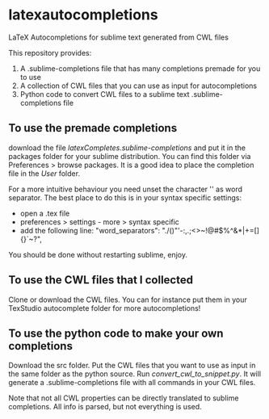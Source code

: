 # latexautocompletions
LaTeX Autocompletions for sublime text generated from CWL files

This repository provides:

1. A .sublime-completions file that has many completions premade for you to use
2. A collection of CWL files that you can use as input for autocompletions
3. Python code to convert CWL files to a sublime text .sublime-completions file

## To use the premade completions
download the file *latexCompletes.sublime-completions* and put it in the packages folder for your sublime distribution. You can find this folder via Preferences > browse packages. It is a good idea to place the completion file in the *User* folder.

For a more intuitive behaviour you need unset the character '\' as word separator. The best place to do this is in your syntax specific settings:

- open a .tex file
- preferences > settings - more > syntax specific
- add the following line: "word_separators": "./()\"'-:,.;<>~!@#$%^&*|+=[]{}`~?",

You should be done without restarting sublime, enjoy.

## To use the CWL files that I collected
Clone or download the CWL files. You can for instance put them in your TexStudio autocomplete folder for more autocompletions!

## To use the python code to make your own completions
Download the src folder. Put the CWL files that you want to use as input in the same folder as the python source. Run *convert_cwl_to_snippet.py*. It will generate a .sublime-completions file with all commands in your CWL files.

Note that not all CWL properties can be directly translated to sublime completions. All info is parsed, but not everything is used.